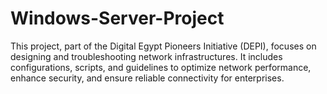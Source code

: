 # Windows-Server-Project
This project, part of the Digital Egypt Pioneers Initiative (DEPI), focuses on designing and troubleshooting network infrastructures. It includes configurations, scripts, and guidelines to optimize network performance, enhance security, and ensure reliable connectivity for enterprises.
